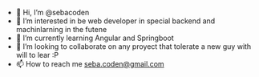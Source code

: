 - 👋 Hi, I’m @sebacoden
- 👀 I’m interested in be web developer in special backend and machinlarning in the futene   
- 🌱 I’m currently learning Angular and Springboot
- 💞️ I’m looking to collaborate on any proyect that tolerate a new guy with will to lear :P
- 📫 How to reach me seba.coden@gmail.com

<!---
sebacoden/sebacoden is a ✨ special ✨ repository because its `README.md` (this file) appears on your GitHub profile.
You can click the Preview link to take a look at your changes.
--->

